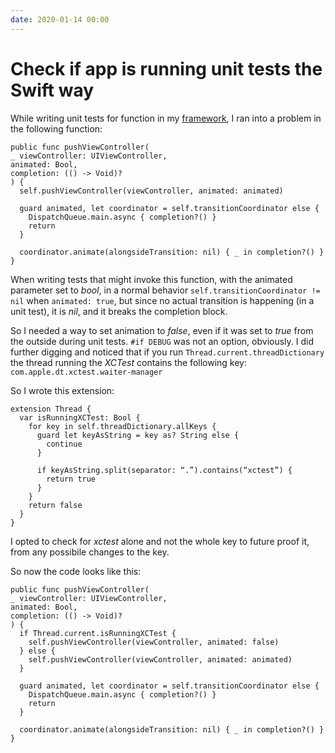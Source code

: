 ```yaml
---
date: 2020-01-14 00:00
---
```


#  Check if app is running unit tests the Swift way

While writing unit tests for function in my [framework](https://github.com/TheInkedEngineer/BloodyMary), I ran into a problem in the following function:

```
public func pushViewController( 
_ viewController: UIViewController, 
animated: Bool, 
completion: (() -> Void)?
) {
  self.pushViewController(viewController, animated: animated)
  
  guard animated, let coordinator = self.transitionCoordinator else {
    DispatchQueue.main.async { completion?() }
    return
  }
  
  coordinator.animate(alongsideTransition: nil) { _ in completion?() }
}
```

When writing tests that might invoke this function, 
with the animated parameter set to *bool*, in a normal behavior `self.transitionCoordinator != nil` when `animated: true`, 
but since no actual transition is happening (in a unit test), it is *nil*, and it breaks the completion block.

So I needed a way to set animation to *false*, even if it was set to *true* from the outside during unit tests. `#if DEBUG` was not an option, obviously.
I did further digging and noticed that if you run `Thread.current.threadDictionary` 
the thread running the *XCTest* contains the following key: `com.apple.dt.xctest.waiter-manager` 

So I wrote this extension:

```
extension Thread {
  var isRunningXCTest: Bool {
    for key in self.threadDictionary.allKeys {
      guard let keyAsString = key as? String else {
        continue
      }
    
      if keyAsString.split(separator: “.”).contains(“xctest”) {
        return true
      }
    }
    return false
  }
}
```

I opted to check for *xctest* alone and not the whole key to future proof it, from any possibile changes to the key.

So now the code looks like this:

```
public func pushViewController( 
_ viewController: UIViewController, 
animated: Bool, 
completion: (() -> Void)?
) {
  if Thread.current.isRunningXCTest {
    self.pushViewController(viewController, animated: false)
  } else {
    self.pushViewController(viewController, animated: animated)
  }
  
  guard animated, let coordinator = self.transitionCoordinator else {
    DispatchQueue.main.async { completion?() }
    return
  }
  
  coordinator.animate(alongsideTransition: nil) { _ in completion?() }
}
```
